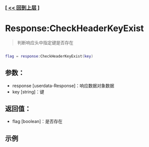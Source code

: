 ### [[ << 回到上层 ]](index.md)

# Response:CheckHeaderKeyExist

> 判断响应头中指定键是否存在

```lua

flag = response:CheckHeaderKeyExist(key)

```

## 参数：

+ response [userdata-Response]：响应数据对象数据
+ key [string]：键

## 返回值：

+ flag [boolean]：是否存在

## 示例

```lua

```